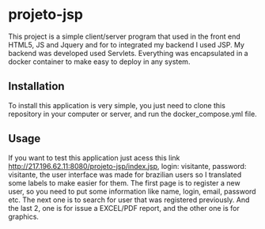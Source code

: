 # projeto-jsp

This project is a simple client/server program that used in the front end HTML5, JS and Jquery and for to integrated my backend I used JSP. My backend was developed used Servlets. Everything was encapsulated in a docker container to make easy to deploy in any system.

## Installation

To install this application is very simple, you just need to clone this repository in your computer or server, and run the docker_compose.yml file.

## Usage

If you want to test this application just acess this link http://217.196.62.11:8080/projeto-jsp/index.jsp, login: visitante, password: visitante, the user interface was made for brazilian users so I translated some labels to make easier for them. The first page is to register a new user, so you need to put some information like name, login, email, password etc. The next one is to search for user that was registered previously. And the last 2, one is for issue a EXCEL/PDF report, and the other one is for graphics.
